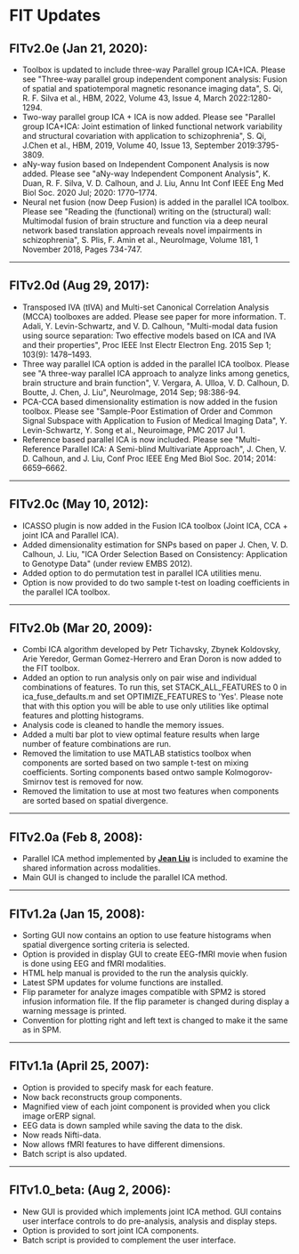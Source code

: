# **FIT Updates**

## FITv2.0e (Jan 21, 2020):
- Toolbox is updated to include three-way Parallel group ICA+ICA. Please see "Three-way parallel group independent component analysis: Fusion of spatial and spatiotemporal magnetic resonance imaging data", S. Qi, R. F. Silva et al., HBM, 2022, Volume 43, Issue 4, March 2022:1280-1294.
- Two-way parallel group ICA + ICA is now added. Please see "Parallel group ICA+ICA: Joint estimation of linked functional network variability and structural covariation with application to schizophrenia", S. Qi, J.Chen et al., HBM, 2019, Volume 40, Issue 13, September 2019:3795-3809.
- aNy-way fusion based on Independent Component Analysis is now added. Please see "aNy-way Independent Component Analysis", K. Duan, R. F. Silva, V. D. Calhoun, and J. Liu, Annu Int Conf IEEE Eng Med Biol Soc. 2020 Jul; 2020: 1770–1774.
- Neural net fusion (now Deep Fusion) is added in the parallel ICA toolbox. Please see "Reading the (functional) writing on the (structural) wall: Multimodal fusion of brain structure and function via a deep neural network based translation approach reveals novel impairments in schizophrenia", S. Plis, F. Amin et al., NeuroImage, Volume 181, 1 November 2018, Pages 734-747.

***

## FITv2.0d (Aug 29, 2017):
- Transposed IVA (tIVA) and Multi-set Canonical Correlation Analysis (MCCA) toolboxes are added. Please see paper for more information. T. Adali, Y. Levin-Schwartz, and V. D. Calhoun, "Multi-modal data fusion using source separation: Two effective models based on ICA and IVA and their properties", Proc IEEE Inst Electr Electron Eng. 2015 Sep 1; 103(9): 1478–1493.
- Three way parallel ICA option is added in the parallel ICA toolbox. Please see "A three-way parallel ICA approach to analyze links among genetics, brain structure and brain function", V. Vergara, A. Ulloa, V. D. Calhoun, D. Boutte, J. Chen, J. Liu", NeuroImage, 2014 Sep; 98:386-94.
- PCA-CCA based dimensionality estimation is now added in the fusion toolbox. Please see "Sample-Poor Estimation of Order and Common Signal Subspace with Application to Fusion of Medical Imaging Data", Y. Levin-Schwartz, Y. Song et al., Neuroimage, PMC 2017 Jul 1.
- Reference based parallel ICA is now included. Please see "Multi-Reference Parallel ICA: A Semi-blind Multivariate Approach", J. Chen, V. D. Calhoun, and J. Liu, Conf Proc IEEE Eng Med Biol Soc. 2014; 2014: 6659–6662.

***

## FITv2.0c (May 10, 2012):
- ICASSO plugin is now added in the Fusion ICA toolbox (Joint ICA, CCA + joint ICA and Parallel ICA).
- Added dimensionality estimation for SNPs based on paper J. Chen, V. D. Calhoun, J. Liu, "ICA Order Selection Based on Consistency: Application to Genotype Data" (under review EMBS 2012).
- Added option to do permutation test in parallel ICA utilities menu.
- Option is now provided to do two sample t-test on loading coefficients in the parallel ICA toolbox.

***

## FITv2.0b (Mar 20, 2009):
- Combi ICA algorithm developed by Petr Tichavsky, Zbynek Koldovsky, Arie Yeredor, German Gomez-Herrero and Eran Doron is now added to the FIT toolbox.
- Added an option to run analysis only on pair wise and individual combinations of features. To run this, set STACK_ALL_FEATURES to 0 in ica_fuse_defaults.m and set OPTIMIZE_FEATURES to 'Yes'. Please note that with this option you will be able to use only utilities like optimal features and plotting histograms.
- Analysis code is cleaned to handle the memory issues.
- Added a multi bar plot to view optimal feature results when large number of feature combinations are run.
- Removed the limitation to use MATLAB statistics toolbox when components are sorted based on two sample t-test on mixing coefficients. Sorting components based ontwo sample Kolmogorov-Smirnov test is removed for now.
- Removed the limitation to use at most two features when components are sorted based on spatial divergence.

***

## FITv2.0a (Feb 8, 2008):
- Parallel ICA method implemented by [**Jean Liu**](https://trends-public-website-fileshare.s3.amazonaws.com/public_website_files/software/fit/publications/2007_Liu_SNPfMRI_final.pdf) is included to examine the shared information across modalities.
- Main GUI is changed to include the parallel ICA method.

***

## FITv1.2a (Jan 15, 2008):
- Sorting GUI now contains an option to use feature histograms when spatial divergence sorting criteria is selected.
- Option is provided in display GUI to create EEG-fMRI movie when fusion is done using EEG and fMRI modalities.
- HTML help manual is provided to the run the analysis quickly.
- Latest SPM updates for volume functions are installed.
- Flip parameter for analyze images compatible with SPM2 is stored infusion information file. If the flip parameter is changed during display a warning message is printed.
- Convention for plotting right and left text is changed to make it the same as in SPM.

***

## FITv1.1a (April 25, 2007):
- Option is provided to specify mask for each feature.
- Now back reconstructs group components.
- Magnified view of each joint component is provided when you click image orERP signal.
- EEG data is down sampled while saving the data to the disk.
- Now reads Nifti-data.
- Now allows fMRI features to have different dimensions.
- Batch script is also updated.

***

## FITv1.0_beta: (Aug 2, 2006):
- New GUI is provided which implements joint ICA method. GUI contains user interface controls to do pre-analysis, analysis and display steps.
- Option is provided to sort joint ICA components.
- Batch script is provided to complement the user interface.
